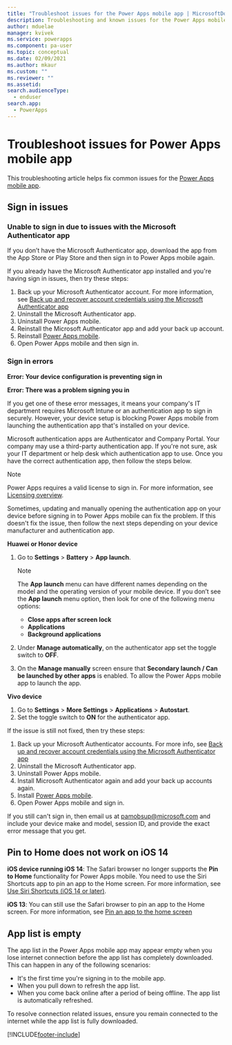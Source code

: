 ```yaml
---
title: "Troubleshoot issues for the Power Apps mobile app | MicrosoftDocs"
description: Troubleshooting and known issues for the Power Apps mobile app 
author: mduelae
manager: kvivek
ms.service: powerapps
ms.component: pa-user
ms.topic: conceptual
ms.date: 02/09/2021
ms.author: mkaur
ms.custom: ""
ms.reviewer: ""
ms.assetid: 
search.audienceType: 
  - enduser
search.app: 
  - PowerApps
---
```


# Troubleshoot issues for Power Apps mobile app

This troubleshooting article helps fix common issues for the [Power Apps mobile app](run-canvas-and-model-apps-on-mobile.md).

## Sign in issues

### Unable to sign in due to issues with the Microsoft Authenticator app 

If you don’t have the Microsoft Authenticator app, download the app from the App Store or Play Store and then sign in to Power Apps mobile again.

If you already have the Microsoft Authenticator app installed and you're having sign in issues, then try these steps:

1. Back up your Microsoft Authenticator account. For more information, see [Back up and recover account credentials using the Microsoft Authenticator app](https://docs.microsoft.com/azure/active-directory/user-help/user-help-auth-app-backup-recovery)
2. Uninstall the Microsoft Authenticator app.
3. Uninstall Power Apps mobile.
4. Reinstall the Microsoft Authenticator app and add your back up account.
5. Reinstall [Power Apps mobile](https://docs.microsoft.com/powerapps/mobile/run-powerapps-on-mobile#install-power-apps-mobile-app).
6. Open Power Apps mobile and then sign in.


### Sign in errors 
 
**Error: Your device configuration is preventing sign in** <br/>

**Error: There was a problem signing you in**

If you get one of these error messages, it means your company's IT department requires Microsoft Intune or an authentication app to sign in securely. However, your device setup is blocking Power Apps mobile from launching the authentication app that's installed on your device.

Microsoft authentication apps are Authenticator and Company Portal. Your company may use a third-party authentication app. If you're not sure, ask your IT department or help desk which authentication app to use. Once you have the correct authentication app, then follow the steps below.

 > [!NOTE]
 > Power Apps requires a valid license to sign in. For more information, see [Licensing overview](https://docs.microsoft.com/power-platform/admin/pricing-billing-skus).

Sometimes, updating and manually opening the authentication app on your device before signing in to Power Apps mobile can fix the problem. If this doesn't fix the issue, then follow the next steps depending on your device manufacturer and authentication app. 

**Huawei or Honor device**

1. Go to **Settings** > **Battery** > **App launch**. 

    > [!NOTE]
    > The **App launch** menu can have different names depending on the model and the operating version of your mobile device. If you   don’t see the **App launch** menu option, then look for one of the following menu options:
    > - **Close apps after screen lock** 
    > - **Applications** 
    > - **Background applications**

2. Under **Manage automatically**, on the authenticator app set the toggle switch to **OFF**.
3. On the **Manage manually** screen ensure that **Secondary launch / Can be launched by other apps** is enabled. To allow the Power Apps mobile app to launch the app.

**Vivo device**

1. Go to **Settings** > **More Settings** > **Applications** > **Autostart**.
2. Set the toggle switch to **ON** for the authenticator app.

If the issue is still not fixed, then try these steps:

1. Back up your Microsoft Authenticator accounts. For more info, see [Back up and recover account credentials using the Microsoft Authenticator app](https://docs.microsoft.com/azure/active-directory/user-help/user-help-auth-app-backup-recovery) 
2. Uninstall the Microsoft Authenticator app.
3. Uninstall Power Apps mobile.
4. Install Microsoft Authenticator again and add your back up accounts again.
5. Install [Power Apps mobile](https://docs.microsoft.com/powerapps/mobile/run-powerapps-on-mobile#install-power-apps-mobile-app).
6. Open Power Apps mobile and sign in.

If you still can't sign in, then email us at pamobsup@microsoft.com and include your device make and model, session ID, and provide the exact error message that you get.

## Pin to Home does not work on iOS 14

**iOS device running iOS 14**: The Safari browser no longer supports the **Pin to Home** functionality for Power Apps mobile. You need to use the Siri Shortcuts app to pin an app to the Home screen. For more information, see [Use Siri Shortcuts (iOS 14 or later)](https://docs.microsoft.com/powerapps/user/run-canvas-and-model-apps-on-mobile#use-siri-shortcuts-to-pin-home-ios-14-or-later).

**iOS 13**: You can still use the Safari browser to pin an app to the Home screen. For more information, see [Pin an app to the home screen](https://docs.microsoft.com/powerapps/user/run-canvas-and-model-apps-on-mobile#use-safari-to-pin-to-home-ios-13-or-earlier)

## App list is empty

The app list in the Power Apps mobile app may appear empty when you lose internet connection before the app list has completely downloaded. This can happen in any of the following scenarios:

-	It's the first time you're signing in to the mobile app.
-	When you pull down to refresh the app list.
-	When you come back online after a period of being offline. The app list is automatically refreshed.

To resolve connection related issues, ensure you remain connected to the internet while the app list is fully downloaded.






[!INCLUDE[footer-include](../includes/footer-banner.md)]
